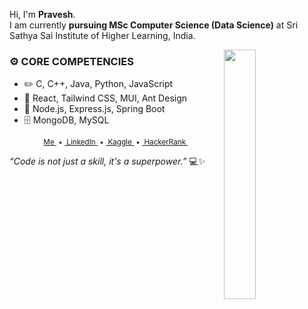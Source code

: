 Hi, I'm **Pravesh**.  
I am currently **pursuing MSc Computer Science (Data Science)** at Sri Sathya Sai Institute of Higher Learning, India.

<picture>
    <img align="right" width="32%" src="http://github-profile-summary-cards.vercel.app/api/cards/stats?username=PraveshSubba&theme=tokyonight">
</picture>

### ⚙️ CORE COMPETENCIES
- ✏️ C, C++, Java, Python, JavaScript  
- 🎨 React, Tailwind CSS, MUI, Ant Design  
- 🔧 Node.js, Express.js, Spring Boot  
- 🗄️ MongoDB, MySQL
<p align='center'>
  <sub>
    <a href="https://portfolio-pravesh-subbas-projects.vercel.app/">Me&nbsp;</a> • 
    <a href="https://www.linkedin.com/in/pravesh-subba-53426a24b">&nbsp;LinkedIn&nbsp;</a> • 
    <a href="https://www.kaggle.com/praveshsubba">&nbsp;Kaggle&nbsp;</a> • 
    <a href="https://www.hackerrank.com/profile/praveshsubba81">&nbsp;HackerRank&nbsp;</a>
  </sub>
</p>

*“Code is not just a skill, it's a superpower.”* 💻✨ 
